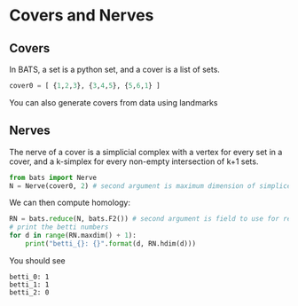# Covers and Nerves

## Covers

In BATS, a set is a python set, and a cover is a list of sets.

```python
cover0 = [ {1,2,3}, {3,4,5}, {5,6,1} ]
```

You can also generate covers from data using landmarks

## Nerves

The nerve of a cover is a simplicial complex with a vertex for every set in a cover,
and a k-simplex for every non-empty intersection of k+1 sets.

```python
from bats import Nerve
N = Nerve(cover0, 2) # second argument is maximum dimension of simplices
```

We can then compute homology:
```python
RN = bats.reduce(N, bats.F2()) # second argument is field to use for reduction
# print the betti numbers
for d in range(RN.maxdim() + 1):
    print("betti_{}: {}".format(d, RN.hdim(d)))
```
You should see
```
betti_0: 1
betti_1: 1
betti_2: 0
```
